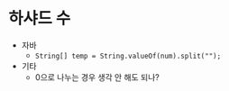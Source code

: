 # 하샤드 수


* 자바
  - `String[] temp = String.valueOf(num).split("");`
* 기타
  - 0으로 나누는 경우 생각 안 해도 되나?
